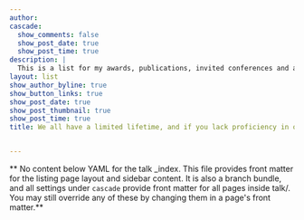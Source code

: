 ```yaml
---
author: 
cascade:
  show_comments: false
  show_post_date: true
  show_post_time: true
description: |
  This is a list for my awards, publications, invited conferences and all sorts of portfolio related to my professional and academic life. 
layout: list
show_author_byline: true
show_button_links: true
show_post_date: true
show_post_thumbnail: true
show_post_time: true
title: We all have a limited lifetime, and if you lack proficiency in one area, you must already excel in another.


---
```


** No content below YAML for the talk _index. This file provides front matter for the listing page layout and sidebar content. It is also a branch bundle, and all settings under `cascade` provide front matter for all pages inside talk/. You may still override any of these by changing them in a page's front matter.**
